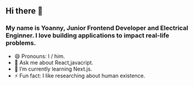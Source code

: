 ## Hi there 👋

### My name is Yoanny, Junior Frontend Developer and Electrical Enginner. I love building applications to impact real-life problems.
- 😄 Pronouns: I / him.
- 💬 Ask me about React,javacript.
- 🌱 I’m currently learning Next.js.
- ⚡ Fun fact: I like researching about human existence.

<!--
**yoanny2023/yoanny2023** is a ✨ _special_ ✨ repository because its `README.md` (this file) appears on your GitHub profile.

Here are some ideas to get you started:

- 🔭 I’m currently working on ...
- 🌱 I’m currently learning ...
- 👯 I’m looking to collaborate on ...
- 🤔 I’m looking for help with ...
- 💬 Ask me about ...
- 📫 How to reach me: ...
- 😄 Pronouns: ...
- ⚡ Fun fact: ...
-->
